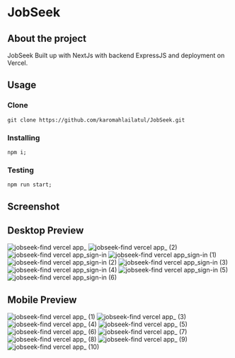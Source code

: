 # JobSeek 

## About the project
JobSeek Built up with NextJs with backend ExpressJS and deployment on Vercel.

## Usage 

### Clone
```shell
git clone https://github.com/karomahlailatul/JobSeek.git
```
### Installing 
```shell
npm i;
```

### Testing
```shell
npm run start;
```


## Screenshot
## Desktop Preview


![jobseek-find vercel app_](https://user-images.githubusercontent.com/37212759/200724834-af2d1d8e-0d2a-45a1-9c25-2ca195d0cf3c.png)
![jobseek-find vercel app_ (2)](https://user-images.githubusercontent.com/37212759/200724867-2205d413-4a3b-4820-b1d3-3b093dd14cf9.png)
![jobseek-find vercel app_sign-in](https://user-images.githubusercontent.com/37212759/200724870-5a54ed7d-5e62-4895-8715-f1ec6c48446f.png)
![jobseek-find vercel app_sign-in (1)](https://user-images.githubusercontent.com/37212759/200724890-32015d5f-dd32-4bf0-b9be-194aa342ee29.png)
![jobseek-find vercel app_sign-in (2)](https://user-images.githubusercontent.com/37212759/200724900-70f264e5-d9cb-45c9-969f-87d37140be6f.png)
![jobseek-find vercel app_sign-in (3)](https://user-images.githubusercontent.com/37212759/200724907-7cc2f6e1-bdad-407b-94df-11c938b0b877.png)
![jobseek-find vercel app_sign-in (4)](https://user-images.githubusercontent.com/37212759/200724913-f848946e-5424-49f0-8476-4f82ebd1c95f.png)
![jobseek-find vercel app_sign-in (5)](https://user-images.githubusercontent.com/37212759/200724916-711dd033-bf88-41ec-bf9f-231ec1549e01.png)
![jobseek-find vercel app_sign-in (6)](https://user-images.githubusercontent.com/37212759/200724929-1ed081a4-bc9c-4b88-9460-e9fe030469d0.png)





## Mobile Preview



![jobseek-find vercel app_ (1)](https://user-images.githubusercontent.com/37212759/200724532-ec02dbff-eb02-4251-8a07-4e3ad6d30c33.png)
![jobseek-find vercel app_ (3)](https://user-images.githubusercontent.com/37212759/200724569-0409a9e4-7804-40b4-8932-2d8f85537c8e.png)
![jobseek-find vercel app_ (4)](https://user-images.githubusercontent.com/37212759/200724571-65039599-b735-40e4-8c06-19981adec74b.png)
![jobseek-find vercel app_ (5)](https://user-images.githubusercontent.com/37212759/200724574-9cabbad4-9b11-4925-bd9c-c25d050d3abe.png)
![jobseek-find vercel app_ (6)](https://user-images.githubusercontent.com/37212759/200724578-3b461f1e-deb4-4174-9bf3-c57f666cd84d.png)
![jobseek-find vercel app_ (7)](https://user-images.githubusercontent.com/37212759/200724583-1f368d64-e863-4528-80f6-3a8c6af00cd1.png)
![jobseek-find vercel app_ (8)](https://user-images.githubusercontent.com/37212759/200724586-cc9d045c-5984-4320-8d1f-94859d06d746.png)
![jobseek-find vercel app_ (9)](https://user-images.githubusercontent.com/37212759/200724591-8d062cf8-a687-4b7b-b2f3-84c6efef951d.png)
![jobseek-find vercel app_ (10)](https://user-images.githubusercontent.com/37212759/200724594-5dabcdf1-a96f-469b-bcd6-8003f3bae918.png)




